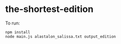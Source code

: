# the-shortest-edition

To run:
```
npm install 
node main.js alastalon_salissa.txt output_edition 
```